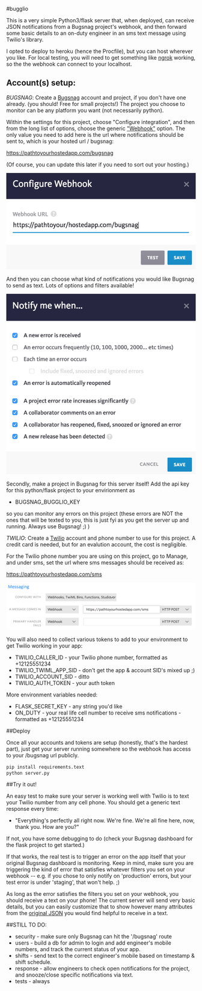 #bugglio

This is a very simple Python3/flask server that, when deployed, can receive JSON notifications from a Bugsnag project's webhook, and then forward some basic details to an on-duty engineer in an sms text message using Twilio's library.

I opted to deploy to heroku (hence the Procfile), but you can host wherever you like. For local testing, you will need to get something like [ngrok](https://www.twilio.com/docs/guides/client/server#running-locally-using-ngrok) working, so the the webhook can connect to your localhost.

## Account(s) setup:

*BUGSNAG*: Create a [Bugsnag](https://www.bugsnag.com/) account and project, if you don't have one already. (you should! Free for small projects!) The project you choose to monitor can be any platform you want (not necessarily python).

Within the settings for this project, choose "Configure integration", and then from the long list of options, choose the generic ["Webhook"](https://docs.bugsnag.com/product/integrations/webhook/) option. The only value you need to add here is the url where notifications should be sent to, which is your hosted url / bugsnag:

https://pathtoyourhostedapp.com/bugsnag

(Of course, you can update this later if you need to sort out your hosting.)

![](static/images/bugsnag-webhook-url.png "Bugsnag webhook config")

And then you can choose what kind of notifications you would like Bugsnag to send as text. Lots of options and filters available!

![](static/images/bugsnag-filters.png "Bugsnag webhook filters")

Secondly, make a project in Bugsnag for this server itself! Add the api key for this python/flask project to your envirionment as

* BUGSNAG_BUGGLIO_KEY

so you can monitor any errors on this project (these errors are NOT the ones that will be texted to you, this is just fyi as you get the server up and running. Always use Bugsnag!  ;) )

*TWILIO*: Create a [Twilio](https://www.twilio.com/) account and phone number to use for this project. A credit card is needed, but for an evalution account, the cost is negligible.

For the Twilio phone number you are using on this project, go to Manage, and under sms, set the url where sms messages should be received as:

https://pathtoyourhostedapp.com/sms

![](static/images/twilio-sms-url.png "Twilio sms url")

You will also need to collect various tokens to add to your environment to get Twilio working in your app:

* TWILIO_CALLER_ID  - your Twilio phone number, formatted as +12125551234
* TWILIO_TWIML_APP_SID - don't get the app & account SID's mixed up ;)
* TWILIO_ACCOUNT_SID - ditto
* TWILIO_AUTH_TOKEN - your auth token

More environment variables needed:

* FLASK_SECRET_KEY - any string you'd like
* ON_DUTY  - your real life cell number to receive sms notifications - formatted as +12125551234

##Deploy

Once all your accounts and tokens are setup (honestly, that's the hardest part), just get your server running somewhere so the webhook has access to your /bugsnag url publicly.

```
pip install requirements.text
python server.py
```

##Try it out!

An easy test to make sure your server is working well with Twilio is to text your Twilio number from any cell phone.  You should get a generic text response every time:

* "Everything's perfectly all right now. We're fine. We're all fine here, now, thank you. How are you?"  

If not, you have some debugging to do (check your Bugsnag dashboard for the flask project to get started.)

If that works, the real test is to trigger an error on the app itself that your original Bugsnag dashboard is monitoring. Keep in mind, make sure you are triggering the kind of error that satisfies whatever filters you set on your webhook -- e.g. if you chose to only notify on 'production' errors, but your test error is under 'staging', that won't help. ;)

As long as the error satisfies the filters you set on your webhook, you should receive a text on your phone!  The current server will send very basic details, but you can easily customize that to show however many attributes from the [original JSON](https://docs.bugsnag.com/product/integrations/webhook/#json-payload) you would find helpful to receive in a text.

##STILL TO DO:

* security - make sure only Bugsnag can hit the '/bugsnag' route
* users - build a db for admin to login and add engineer's mobile numbers, and track the current status of your app.
* shifts - send text to the correct engineer's mobile based on timestamp & shift schedule.
* response - allow engineers to check open notifications for the project, and snooze/close specific notifications via text.
* tests - always
